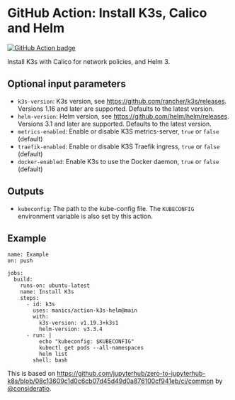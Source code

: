 # GitHub Action: Install K3s, Calico and Helm
[![GitHub Action badge](https://github.com/manics/action-k3s-helm/workflows/Test/badge.svg)](https://github.com/manics/action-k3s-helm/actions)

Install K3s with Calico for network policies, and Helm 3.


## Optional input parameters
- `k3s-version`: K3s version, see https://github.com/rancher/k3s/releases.
   Versions 1.16 and later are supported. Defaults to the latest version.
- `helm-version`: Helm version, see https://github.com/helm/helm/releases.
   Versions 3.1 and later are supported. Defaults to the latest version.
- `metrics-enabled`: Enable or disable K3S metrics-server, `true` or `false` (default)
- `traefik-enabled`: Enable or disable K3S Traefik ingress, `true` or `false` (default)
- `docker-enabled`: Enable K3s to use the Docker daemon, `true` or `false` (default)


## Outputs
- `kubeconfig`: The path to the kube-config file.
The `KUBECONFIG` environment variable is also set by this action.


## Example
```
name: Example
on: push

jobs:
  build:
    runs-on: ubuntu-latest
    name: Install K3s
    steps:
      - id: k3s
        uses: manics/action-k3s-helm@main
        with:
          k3s-version: v1.19.3+k3s1
          helm-version: v3.3.4
      - run: |
          echo "kubeconfig: $KUBECONFIG"
          kubectl get pods --all-namespaces
          helm list
        shell: bash
```


This is based on https://github.com/jupyterhub/zero-to-jupyterhub-k8s/blob/08c13609c1d0c6cb07d45d49d0a876100cf941eb/ci/common by [@consideratio](https://github.com/consideratio).
